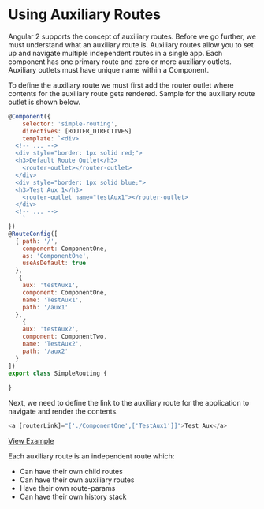 # Using Auxiliary Routes #

Angular 2 supports the concept of auxiliary routes. Before we go further, we must understand what an auxiliary route is. Auxiliary routes allow you to set up and navigate multiple independent routes in a single app. Each component has one primary route and zero or more auxiliary outlets. Auxiliary outlets must have unique name within a Component. 

To define the auxiliary route we must first add the router outlet where contents for the auxiliary route gets rendered. Sample for the auxiliary route outlet is shown below.

```javascript
@Component({
	selector: 'simple-routing',
	directives: [ROUTER_DIRECTIVES]
	template: `<div>
  <!-- ... -->
  <div style="border: 1px solid red;">
  <h3>Default Route Outlet</h3>
    <router-outlet></router-outlet>
  </div>
  <div style="border: 1px solid blue;">
  <h3>Test Aux 1</h3>
    <router-outlet name="testAux1"></router-outlet>
  </div>
  <!-- ... -->
	`
})
@RouteConfig([
  { path: '/',
    component: ComponentOne,
    as: 'ComponentOne',
    useAsDefault: true
  },
   {
    aux: 'testAux1',
    component: ComponentOne,
    name: 'TestAux1',
    path: '/aux1'
  },
    {
    aux: 'testAux2',
    component: ComponentTwo,
    name: 'TestAux2',
    path: '/aux2'
  }
])
export class SimpleRouting {
  
}
```

Next, we need to define the link to the auxiliary route for the application to navigate and render the contents.
```javascript
<a [routerLink]="['./ComponentOne',['TestAux1']]">Test Aux</a>
```
[View Example](http://plnkr.co/edit/USxVl4rBpIPs5Zi3s0pb?p=preview)

Each auxiliary route is an independent route which:

* Can have their own child routes
* Can have their own auxiliary routes
* Have their own route-params
* Can have their own history stack 





